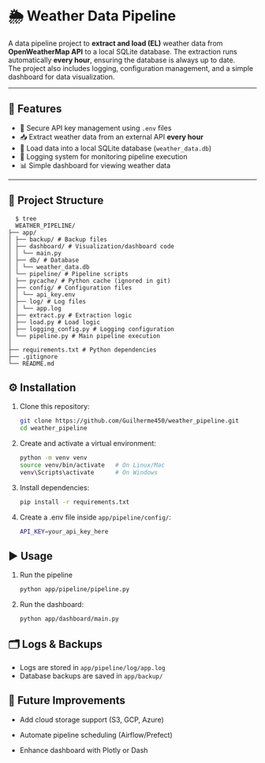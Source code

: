 # 🌦️ Weather Data Pipeline

A data pipeline project to **extract and load (EL)** weather data from **OpenWeatherMap API** to a local SQLite database.
The extraction runs automatically **every hour**, ensuring the database is always up to date.  
The project also includes logging, configuration management, and a simple dashboard for data visualization.

---

## 📌 Features
- 🔑 Secure API key management using `.env` files  
- 📥 Extract weather data from an external API **every hour**    
- 💾 Load data into a local SQLite database (`weather_data.db`)  
- 📝 Logging system for monitoring pipeline execution  
- 📊 Simple dashboard for viewing weather data  

---

## 📂 Project Structure
```shell
  $ tree
  WEATHER_PIPELINE/
├── app/
│ ├── backup/ # Backup files
│ ├── dashboard/ # Visualization/dashboard code
│ │ └── main.py
│ ├── db/ # Database
│ │ └── weather_data.db
│ └── pipeline/ # Pipeline scripts
│ ├── pycache/ # Python cache (ignored in git)
│ ├── config/ # Configuration files
│ │ └── api_key.env
│ ├── log/ # Log files
│ │ └── app.log
│ ├── extract.py # Extraction logic
│ ├── load.py # Load logic
│ ├── logging_config.py # Logging configuration
│ └── pipeline.py # Main pipeline execution
│
├── requirements.txt # Python dependencies
├── .gitignore
└── README.md
```

## ⚙️ Installation
1. Clone this repository:
    ```bash
    git clone https://github.com/Guilherme450/weather_pipeline.git
    cd weather_pipeline

2. Create and activate a virtual environment:
    ```bash
    python -m venv venv
    source venv/bin/activate   # On Linux/Mac
    venv\Scripts\activate      # On Windows

3. Install dependencies:
    ```bash
    pip install -r requirements.txt

4. Create a .env file inside `app/pipeline/config/`:
    ```bash
    API_KEY=your_api_key_here

## ▶️ Usage
1. Run the pipeline
    ```bash
    python app/pipeline/pipeline.py

2. Run the dashboard:
    ```bash
    python app/dashboard/main.py

## 🗂️ Logs & Backups
- Logs are stored in `app/pipeline/log/app.log`
- Database backups are saved in `app/backup/`

## 🚀 Future Improvements
- Add cloud storage support (S3, GCP, Azure)

- Automate pipeline scheduling (Airflow/Prefect)

- Enhance dashboard with Plotly or Dash
